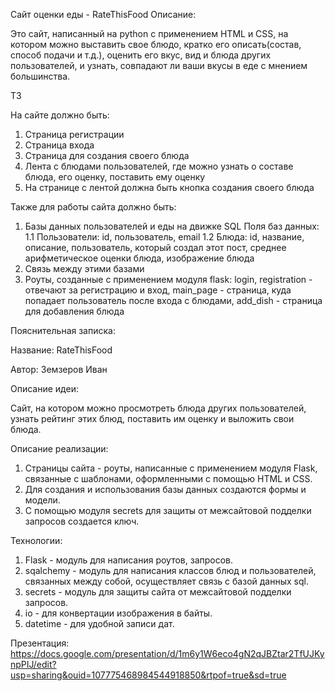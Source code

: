 Сайт оценки еды - RateThisFood
Описание: 

Это сайт, написанный на python с применением HTML и CSS, на котором можно выставить свое блюдо, кратко его описать(состав, способ подачи и т.д.), оценить его вкус, вид и блюда других пользователей, и узнать, совпадают ли ваши вкусы в еде с мнением большинства.

ТЗ

На сайте должно быть:
1. Страница регистрации
2. Страница входа
3. Страница для создания своего блюда
4. Лента с блюдами пользователей, где можно узнать о составе блюда, его оценку, поставить ему оценку
5. На странице с лентой должна быть кнопка создания своего блюда

Также для работы сайта должно быть:
1. Базы данных пользователей и еды на движке SQL
   Поля баз данных:
  1.1 Пользователи: id, пользователь, email
  1.2 Блюда: id, название, описание, пользователь, который создал этот пост, среднее арифметическое оценки блюда, изображение блюда
3. Связь между этими базами
4. Роуты, созданные с применением модуля flask: login, registration - отвечают за регистрацию и вход, main_page - страница, куда попадает пользователь после входа с блюдами, add_dish - страница для добавления блюда


Пояснительная записка:

Название: RateThisFood

Автор: Земзеров Иван

Описание идеи:

Сайт, на котором можно просмотреть блюда других пользователей, узнать рейтинг этих блюд, поставить им оценку и выложить свои блюда. 

Описание реализации:

1. Страницы сайта - роуты, написанные с применением модуля Flask, связанные с шаблонами, оформленными с помощью HTML и CSS.
2. Для создания и использования базы данных создаются формы и модели.
3. С помощью модуля secrets для защиты от межсайтовой подделки запросов создается ключ.


Технологии:
1. Flask - модуль для написания роутов, запросов.
2. sqalchemy - модуль для написания классов блюд и пользователей, связанных между собой, осуществляет связь с базой данных sql.
3. secrets - модуль для защиты сайта от межсайтовой подделки запросов.
4. io - для конвертации изображения в байты.
5. datetime - для удобной записи дат.

Презентация:
https://docs.google.com/presentation/d/1m6y1W6eco4gN2qJBZtar2TfUJKynpPIJ/edit?usp=sharing&ouid=107775468984544918850&rtpof=true&sd=true

